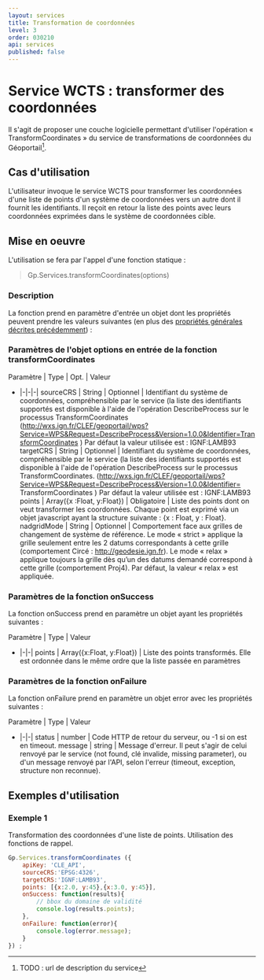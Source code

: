 ```yaml
---
layout: services
title: Transformation de coordonnées
level: 3
order: 030210
api: services
published: false
---
```


# Service WCTS : transformer des coordonnées

Il s'agit de proposer une couche logicielle permettant d'utiliser l'opération « TransformCoordinates » du service de transformations de coordonnées du Géoportail[^10].

## Cas d'utilisation

L'utilisateur invoque le service WCTS pour transformer les coordonnées d'une liste de points d'un système de coordonnées vers un autre dont il fournit les identifiants. Il reçoit en retour la liste des points avec leurs coordonnées exprimées dans le système de coordonnées cible.

## Mise en oeuvre

L'utilisation se fera par l'appel d'une fonction statique :

> Gp.Services.transformCoordinates(options)

### Description

La fonction prend en paramètre d'entrée un objet dont les propriétés peuvent prendre les valeurs suivantes (en plus des [propriétés générales décrites précédemment](./dd_services.html#commonParams)) :

### Paramètres de l'objet options en entrée de la fonction transformCoordinates

Paramètre | Type | Opt. | Valeur
- |-|-|-|
sourceCRS | String | Optionnel | Identifiant du système de coordonnées, compréhensible par le service (la liste des identifiants supportés est disponible à l'aide de l'opération DescribeProcess sur le processus TransformCoordinates (http://wxs.ign.fr/CLEF/geoportail/wps?Service=WPS&Request=DescribeProcess&Version=1.0.0&Identifier=TransformCoordinates ) Par défaut la valeur utilisée est : IGNF:LAMB93
targetCRS | String | Optionnel | Identifiant du système de coordonnées, compréhensible par le service (la liste des identifiants supportés est disponible à l'aide de l'opération DescribeProcess sur le processus TransformCoordinates. (http://wxs.ign.fr/CLEF/geoportail/wps?Service=WPS&Request=DescribeProcess&Version=1.0.0&Identifier= TransformCoordinates ) Par défaut la valeur utilisée est : IGNF:LAMB93
points | Array({x :Float, y:Float}) | Obligatoire | Liste des points dont on veut transformer les coordonnées. Chaque point est exprimé via un objet javascript ayant la structure suivante : {x : Float, y : Float}.
nadgridMode | String | Optionnel | Comportement face aux grilles de changement de système de référence. Le mode « strict » applique la grille seulement entre les 2 datums correspondants à cette grille (comportement Circé : http://geodesie.ign.fr). Le mode « relax » applique toujours la grille dès qu’un des datums demandé correspond à cette grille (comportement Proj4). Par défaut, la valeur « relax » est appliquée.

### Paramètres de la fonction onSuccess

La fonction onSuccess prend en paramètre un objet ayant les propriétés suivantes :

Paramètre | Type | Valeur
- |-|-|
points | Array({x:Float, y:Float}) | Liste des points transformés. Elle est ordonnée dans le même ordre que la liste passée en paramètres

### Paramètres de la fonction onFailure

La fonction onFailure prend en paramètre un objet error avec les propriétés suivantes :

Paramètre | Type | Valeur
- |-|-|
status | number | Code HTTP de retour du serveur, ou -1 si on est en timeout.
message | string | Message d'erreur. Il peut s'agir de celui renvoyé par le service (not found, clé invalide, missing parameter), ou d'un message renvoyé par l'API, selon l'erreur (timeout, exception, structure non reconnue).


## Exemples d'utilisation

### Exemple 1

Transformation des coordonnées d'une liste de points. Utilisation des fonctions de rappel.


``` javascript
Gp.Services.transformCoordinates ({
	apiKey: 'CLE_API',
	sourceCRS:'EPSG:4326',
	targetCRS:'IGNF:LAMB93',
	points: [{x:2.0, y:45},{x:3.0, y:45}],
	onSuccess: function(results){
		// bbox du domaine de validité
		console.log(results.points);
	},
	onFailure: function(error){
		console.log(error.message);
	}
}) ;
```

[^10]: TODO : url de description du service
